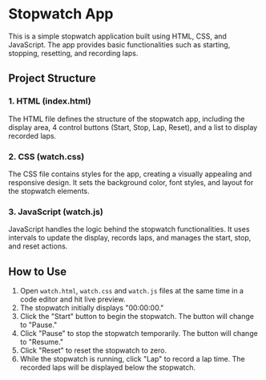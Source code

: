 # Stopwatch App

This is a simple stopwatch application built using HTML, CSS, and JavaScript. The app provides basic functionalities such as starting, stopping, resetting, and recording laps.

## Project Structure

### 1. HTML (index.html)

The HTML file defines the structure of the stopwatch app, including the display area, 4 control buttons (Start, Stop, Lap, Reset), and a list to display recorded laps.

### 2. CSS (watch.css)

The CSS file contains styles for the app, creating a visually appealing and responsive design. It sets the background color, font styles, and layout for the stopwatch elements.

### 3. JavaScript (watch.js)

JavaScript handles the logic behind the stopwatch functionalities. It uses intervals to update the display, records laps, and manages the start, stop, and reset actions.

## How to Use

1. Open `watch.html`, `watch.css` and `watch.js` files at the same time in a code editor and hit live preview.
2. The stopwatch initially displays "00:00:00."
3. Click the "Start" button to begin the stopwatch. The button will change to "Pause."
4. Click "Pause" to stop the stopwatch temporarily. The button will change to "Resume."
5. Click "Reset" to reset the stopwatch to zero.
6. While the stopwatch is running, click "Lap" to record a lap time. The recorded laps will be displayed below the stopwatch.


